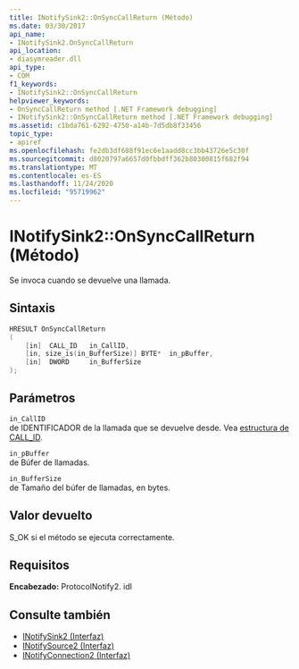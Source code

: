 ```yaml
---
title: INotifySink2::OnSyncCallReturn (Método)
ms.date: 03/30/2017
api_name:
- INotifySink2.OnSyncCallReturn
api_location:
- diasymreader.dll
api_type:
- COM
f1_keywords:
- INotifySink2::OnSyncCallReturn
helpviewer_keywords:
- OnSyncCallReturn method [.NET Framework debugging]
- INotifySink2::OnSyncCallReturn method [.NET Framework debugging]
ms.assetid: c1bda761-6292-4750-a14b-7d5db8f33456
topic_type:
- apiref
ms.openlocfilehash: fe2db3df688f91ec6e1aadd8cc3bb43726e5c30f
ms.sourcegitcommit: d8020797a6657d0fbbdff362b80300815f682f94
ms.translationtype: MT
ms.contentlocale: es-ES
ms.lasthandoff: 11/24/2020
ms.locfileid: "95719962"
---
```

# <a name="inotifysink2onsynccallreturn-method"></a>INotifySink2::OnSyncCallReturn (Método)

Se invoca cuando se devuelve una llamada.  
  
## <a name="syntax"></a>Sintaxis  
  
```cpp  
HRESULT OnSyncCallReturn  
(  
    [in]  CALL_ID   in_CallID,  
    [in, size_is(in_BufferSize)] BYTE*  in_pBuffer,  
    [in]  DWORD     in_BufferSize  
);  
```  
  
## <a name="parameters"></a>Parámetros  

 `in_CallID`  
 de IDENTIFICADOR de la llamada que se devuelve desde. Vea [estructura de CALL_ID](call-id-structure.md).  
  
 `in_pBuffer`  
 de Búfer de llamadas.  
  
 `in_BufferSize`  
 de Tamaño del búfer de llamadas, en bytes.  
  
## <a name="return-value"></a>Valor devuelto  

 S_OK si el método se ejecuta correctamente.  
  
## <a name="requirements"></a>Requisitos  

 **Encabezado:** ProtocolNotify2. idl  
  
## <a name="see-also"></a>Consulte también

- [INotifySink2 (Interfaz)](inotifysink2-interface.md)
- [INotifySource2 (Interfaz)](inotifysource2-interface.md)
- [INotifyConnection2 (Interfaz)](inotifyconnection2-interface.md)

